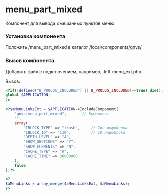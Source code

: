 # menu_part_mixed
Компонент для вывода смешанных пунктов меню

### Установка компонента
Положить /menu_part_mixed в каталог /local/components/gnvs/

### Вызов компонента
Добавить файл с подключением, например, .left.menu_ext.php.

Вызов:

```php
<?if(!defined("B_PROLOG_INCLUDED") || B_PROLOG_INCLUDED!==true) die();
global $APPLICATION;
?>

<?$aMenuLinksExt = $APPLICATION->IncludeComponent(
	"gnvs:menu_part_mixed",       // Компонент 
	"",
	array(
		"IBLOCK_TYPE" => "trash",     // Тип инфоблока 
		"IBLOCK_ID" => "110",         // ID инфоблока
		"DEPTH_LEVEL" => "4",
		"SHOW_SECTIONS" => "Y",
		"SHOW_ELEMENTS" => "N",
		"CACHE_TYPE" => "A",
		"CACHE_TIME" => 36000000
	),
	false
);?>

<?
$aMenuLinks = array_merge($aMenuLinksExt, $aMenuLinks);
?>

```

